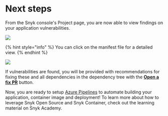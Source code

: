 # Next steps

From the Snyk console's Project page, you are now able to view findings on your application vulnerabilities.

![](https://github.com/snyk/user-docs/tree/695c746d1b207ffdf923b84e4590d31b29e2cc73/docs/.gitbook/assets/snyk_scan_13.png)

{% hint style="info" %}
You can click on the manifest file for a detailed view.
{% endhint %}

![](https://github.com/snyk/user-docs/tree/695c746d1b207ffdf923b84e4590d31b29e2cc73/docs/.gitbook/assets/snyk_scan_14.png)

If vulnerabilities are found, you will be provided with recommendations for fixing these and all dependencies in the dependency tree with the [**Open a fix PR**](https://support.snyk.io/hc/en-us/articles/360003891038-Fix-your-vulnerabilities) button.

Now, you are ready to setup [Azure Pipelines](https://docs.microsoft.com/en-us/azure/devops/pipelines/?view=azure-devops) to automate building your application, container image and deployment! To learn more about how to leverage Snyk Open Source and Snyk Container, check out the learning material on Snyk Academy.

